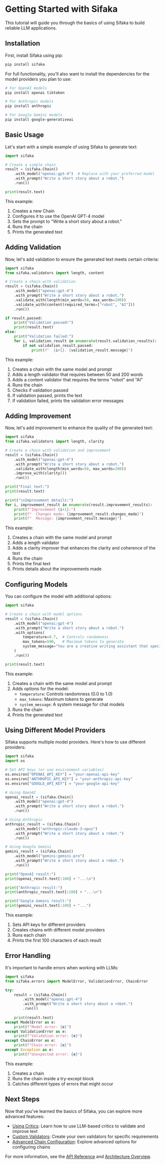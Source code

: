 # Getting Started with Sifaka

This tutorial will guide you through the basics of using Sifaka to build reliable LLM applications.

## Installation

First, install Sifaka using pip:

```bash
pip install sifaka
```

For full functionality, you'll also want to install the dependencies for the model providers you plan to use:

```bash
# For OpenAI models
pip install openai tiktoken

# For Anthropic models
pip install anthropic

# For Google Gemini models
pip install google-generativeai
```

## Basic Usage

Let's start with a simple example of using Sifaka to generate text:

```python
import sifaka

# Create a simple chain
result = (sifaka.Chain()
    .with_model("openai:gpt-4")  # Replace with your preferred model
    .with_prompt("Write a short story about a robot.")
    .run())

print(result.text)
```

This example:
1. Creates a new Chain
2. Configures it to use the OpenAI GPT-4 model
3. Sets the prompt to "Write a short story about a robot."
4. Runs the chain
5. Prints the generated text

## Adding Validation

Now, let's add validation to ensure the generated text meets certain criteria:

```python
import sifaka
from sifaka.validators import length, content

# Create a chain with validation
result = (sifaka.Chain()
    .with_model("openai:gpt-4")
    .with_prompt("Write a short story about a robot.")
    .validate_with(length(min_words=50, max_words=200))
    .validate_with(content(required_terms=["robot", "AI"]))
    .run())

if result.passed:
    print("Validation passed!")
    print(result.text)
else:
    print("Validation failed:")
    for i, validation_result in enumerate(result.validation_results):
        if not validation_result.passed:
            print(f"  {i+1}. {validation_result.message}")
```

This example:
1. Creates a chain with the same model and prompt
2. Adds a length validator that requires between 50 and 200 words
3. Adds a content validator that requires the terms "robot" and "AI"
4. Runs the chain
5. Checks if validation passed
6. If validation passed, prints the text
7. If validation failed, prints the validation error messages

## Adding Improvement

Now, let's add improvement to enhance the quality of the generated text:

```python
import sifaka
from sifaka.validators import length, clarity

# Create a chain with validation and improvement
result = (sifaka.Chain()
    .with_model("openai:gpt-4")
    .with_prompt("Write a short story about a robot.")
    .validate_with(length(min_words=50, max_words=200))
    .improve_with(clarity())
    .run())

print("Final text:")
print(result.text)

print("\nImprovement details:")
for i, improvement_result in enumerate(result.improvement_results):
    print(f"Improvement {i+1}:")
    print(f"  Changes made: {improvement_result.changes_made}")
    print(f"  Message: {improvement_result.message}")
```

This example:
1. Creates a chain with the same model and prompt
2. Adds a length validator
3. Adds a clarity improver that enhances the clarity and coherence of the text
4. Runs the chain
5. Prints the final text
6. Prints details about the improvements made

## Configuring Models

You can configure the model with additional options:

```python
import sifaka

# Create a chain with model options
result = (sifaka.Chain()
    .with_model("openai:gpt-4")
    .with_prompt("Write a short story about a robot.")
    .with_options(
        temperature=0.7,  # Controls randomness
        max_tokens=500,   # Maximum tokens to generate
        system_message="You are a creative writing assistant that specializes in science fiction."
    )
    .run())

print(result.text)
```

This example:
1. Creates a chain with the same model and prompt
2. Adds options for the model:
   - `temperature`: Controls randomness (0.0 to 1.0)
   - `max_tokens`: Maximum tokens to generate
   - `system_message`: A system message for chat models
3. Runs the chain
4. Prints the generated text

## Using Different Model Providers

Sifaka supports multiple model providers. Here's how to use different providers:

```python
import sifaka
import os

# Set API keys (or use environment variables)
os.environ["OPENAI_API_KEY"] = "your-openai-api-key"
os.environ["ANTHROPIC_API_KEY"] = "your-anthropic-api-key"
os.environ["GOOGLE_API_KEY"] = "your-google-api-key"

# Using OpenAI
openai_result = (sifaka.Chain()
    .with_model("openai:gpt-4")
    .with_prompt("Write a short story about a robot.")
    .run())

# Using Anthropic
anthropic_result = (sifaka.Chain()
    .with_model("anthropic:claude-3-opus")
    .with_prompt("Write a short story about a robot.")
    .run())

# Using Google Gemini
gemini_result = (sifaka.Chain()
    .with_model("gemini:gemini-pro")
    .with_prompt("Write a short story about a robot.")
    .run())

print("OpenAI result:")
print(openai_result.text[:100] + "...\n")

print("Anthropic result:")
print(anthropic_result.text[:100] + "...\n")

print("Google Gemini result:")
print(gemini_result.text[:100] + "...")
```

This example:
1. Sets API keys for different providers
2. Creates chains with different model providers
3. Runs each chain
4. Prints the first 100 characters of each result

## Error Handling

It's important to handle errors when working with LLMs:

```python
import sifaka
from sifaka.errors import ModelError, ValidationError, ChainError

try:
    result = (sifaka.Chain()
        .with_model("openai:gpt-4")
        .with_prompt("Write a short story about a robot.")
        .run())
    
    print(result.text)
except ModelError as e:
    print(f"Model error: {e}")
except ValidationError as e:
    print(f"Validation error: {e}")
except ChainError as e:
    print(f"Chain error: {e}")
except Exception as e:
    print(f"Unexpected error: {e}")
```

This example:
1. Creates a chain
2. Runs the chain inside a try-except block
3. Catches different types of errors that might occur

## Next Steps

Now that you've learned the basics of Sifaka, you can explore more advanced features:

- [Using Critics](using_critics.md): Learn how to use LLM-based critics to validate and improve text
- [Custom Validators](custom_validators.md): Create your own validators for specific requirements
- [Advanced Chain Configuration](advanced_chain.md): Explore advanced options for configuring chains

For more information, see the [API Reference](../api/index.md) and [Architecture Overview](../architecture/index.md).
